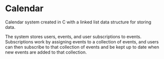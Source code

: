 # Calendar

Calendar system created in C with a linked list data structure for storing data.

The system stores users, events, and user subscriptions to events. Subscriptions work by assigning events to a collection of events, and users can then subscribe to that collection of events and be kept up to date when new events are added to that collection.



